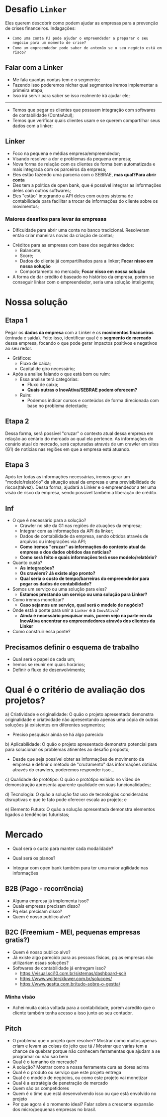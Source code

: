 # Desafio `Linker`

Eles querem descobrir como podem ajudar as empresas para a prevenção de crises financeiros. Indagações:

- `Como uma conta PJ pode ajudar o empreendedor a preparar o seu negócio para um momento de crise?`
- `Como um empreendedor pode saber de antemão se o seu negócio está em risco?`

## Falar com a Linker

- Me fala quantas contas tem e o segmento;
- Fazendo isso poderemos nichar qual segmentos iremos implementar a primeira etapa;
- Isso irá servir para saber se isso realmente irá ajudar ele;

---

- Temos que pegar os clientes que possuem integração com softwares de contabilidade (ContaAzul);
- Temos que verificar quais clientes usam e se querem compartilhar seus dados com a linker;

## Linker

- Foco na pequena e médias empresa/empreendedor;
- Visando resolver a dor e problemas da pequena empresa;
- Nova forma de relação com os clientes de forma bem automatizada e mais integrada com os parceiros da empresa;
- Eles estão fazendo uma parceria com o SEBRAE, **mas qual?Para abrir conta**
- Eles tem a política de open bank, que é possível integrar as informações deles com outros softwares;
- Eles "estão" integrando a API deles com outros sistema de contabilidade para facilitar a trocar de informações do cliente sobre os movimentos;

### Maiores desafios para levar às empresas

- Dificuldade para abrir uma conta no banco tradicional. Resolveram então criar maneiras novas da criação de contas;
<!-- - Como essa empresa consegue contratar serviços no mundo digital através de cartão de crédito. Resolveram criar uma conta com cartão de crédito sem análise de credito; -->
- Créditos para as empresas com base dos seguintes dados:
  - Balancete;
  - Score;
  - Dados do cliente já compartilhados para a linker; **Focar nisso em nossa solução**
  - Comportamento no mercado; **Focar nisso em nossa solução**
- A forma de dar crédito é baseado no histórico da empresa, porém se conseguir linkar com o empreendedor, seria uma solução inteligente;

# Nossa solução

## Etapa 1

Pegar os **dados da empresa** com a Linker e os **movimentos financeiros** (entrada e saida). Feito isso, identificar qual é o **segmento de mercado** dessa empresa, focando o que pode gerar impactos positivos e negativos ao seu redor.

- Gráficos:
  - Fluxo de caixa;
  - Capital de giro necessário;
- Após a analise falando o que está bom ou ruim:
  - Essa analise terá categórias:
    - Fluxo de caixa;
    - **Quais outras o InovAtiva/SEBRAE podem oferecem?**
  - Ruim:
    - Podemos indicar cursos e conteúdos de forma direcionada com base no problema detectado;

## Etapa 2

Dessa forma, será possível "cruzar" o contexto atual dessa empresa em relação ao cenário do mercado ao qual ela pertence. As informações do cenário atual do mercado, será capturadas através de um crawler em sites (G1) de notícias nas regiões em que a empresa está atuando.

## Etapa 3

Após ter todas as informações necessárias, iremos gerar um "modelo/relatório" da situação atual da empresa e uma previsibilidade de riscos(talvez). Dessa forma, ajudará a Linker e o empreendedor a ter uma visão de risco da empresa, sendo possível também a liberação de crédito.

## Inf

- O que é necessário para a solução?
  - Crawler no site da G1 nas regiões de atuações da empresa;
  - Integrar com as informações da API da linker;
  - Dados de contabilidade da empresa, sendo obtidos através de arquivos ou integrações via API;
  - **Como iremos "cruzar" as informações do contexto atual da empresa e dos dados obtidos das notícias?**
  - **Como será feito e quais informações terá esse modelo/relatório?**
- Quanto custa?
  - **As integrações?**
  - **Os crawlers? Já existe algo pronto?**
  - **Qual seria o custo de tempo/barreiras do empreendedor para pegar os dados de contabilidade?**
- Somos um serviço ou uma solução para eles?
  - **Estamos prestando um serviço ou uma solução para Linker?**
- Como iremos monetizar?
  - **Caso sejamos um serviço, qual será o modelo de negócio?**
- Onde está a ponte para unir a `Linker` e a `InovAtiva`?
  - **Ainda é necessário pesquisar mais, porem vejo na parte em da InovAtiva encontrar os empreendedores através dos clientes da Linker**
- Como construir essa ponte?

## Precisamos definir o esquema de trabalho

- Qual será o papel de cada um;
- Iremos se reunir em quais horários;
- Definir o fluxo de desenvolvimento;

# Qual é o critério de avaliação dos projetos?

a) Criatividade e originalidade: O quão o projeto apresentado demonstra originalidade e criatividade não apresentando apenas uma cópia de outras soluções já existentes em diferentes segmentos;

- Preciso pesquisar ainda se há algo parecido

b) Aplicabilidade: O quão o projeto apresentado demonstra potencial para para solucionar os problemas atinentes ao desafio proposto;

- Desde que seja possível obter as informações de movimento da empresa e definir o método de "cruzamento" das informações obtidas através do crawlers, poderemos responder isso...

c) Qualidade do protótipo: O quão o protótipo exibido no vídeo de demonstração apresenta aparente qualidade em suas funcionalidades;

d) Tecnologia: O quão a solução faz uso de tecnologias consideradas disruptivas e que te fato pode oferecer escala ao projeto; e

e) Elemento Futuro: O quão a solução apresentada demonstra elementos ligados a tendências futuristas;

# Mercado

- Qual será o custo para manter cada modalidade?
- Qual será os planos?

- Integrar com open bank também para ter uma maior agilidade nas informações

## B2B (Pago - recorrência)

- Alguma empresa já implementa isso?
- Quais empresas precisam disso?
- Pq elas precisam disso?
- Quem é nosso publico alvo?

## B2C (Freemium - MEI, pequenas empresas gratis?)

- Quem é nosso publico alvo?
- Já existe algo parecido para as pessoas físicas, pq as empresas não utilizariam essas soluções?
- Softwares de contabilidade já entregam isso?
  - https://visual.sci10.com.br/sistemas/dashboard-sci/
  - https://www.wolterskluwer.com.br/solucoes/
  - https://www.gestta.com.br/tudo-sobre-o-gestta/

### Minha visão

- Achei muita coisa voltada para a contabilidade, porem acredito que o cliente também tenha acesso a isso junto ao seu contador.

## Pitch

- O problema que o projeto quer resolver? Mostrar como muitos apenas criam e levam as coisas do jeito que tá / Mostrar que várias tem a chance de quebrar porque não conhecem ferramentas que ajudam a se programar ou não sao bem
- Qual é o tamanho do mercado?
- A solução? Mostrar como a nossa ferramenta cura as dores acima
- Qual é o produto ou serviço que este projeto entrega
- Qual é o modelo de negócios, ou como este projeto vai monetizar
- Qual é a estratégia de penetração de mercado
- Quem são os competidores
- Quem é o time que está desenvolvendo isso ou que está envolvido no projeto
- Por que agora é o momento ideal? Falar sobre a crescente expansão dos micro/pequenas empresas no brasil.
